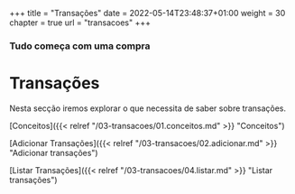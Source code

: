 +++
title = "Transações"
date = 2022-05-14T23:48:37+01:00
weight = 30
chapter = true
url = "transacoes"
+++

### Tudo começa com uma compra

# Transações


Nesta secção iremos explorar o que necessita de saber sobre transações.

[Conceitos]({{< relref "/03-transacoes/01.conceitos.md" >}} "Conceitos") 

[Adicionar Transações]({{< relref "/03-transacoes/02.adicionar.md" >}} "Adicionar transações")

[Listar Transações]({{< relref "/03-transacoes/04.listar.md" >}} "Listar transações")
